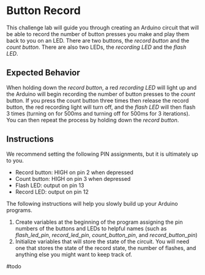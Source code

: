 # Button Record
This challenge lab will guide you through creating an Arduino circuit that will be able to record the number of button presses you make and play them back to you on an LED. There are two buttons, the *record button* and the *count button*. There are also two LEDs, the *recording LED* and the *flash LED*.

## Expected Behavior
When holding down the *record button*, a red *recording LED* will light up and the Arduino will begin recording the number of button presses to the *count* button. If you press the count button three times then release the record button, the red recording light will turn off, and the *flash LED* will then flash 3 times (turning on for 500ms and turning off for 500ms for 3 iterations). You can then repeat the process by holding down the *record button*.

## Instructions
We recommend setting the following PIN assignments, but it is ultimately up to you.

* Record button: HIGH on pin 2 when depressed
* Count button: HIGH on pin 3 when depressed
* Flash LED: output on pin 13
* Record LED: output on pin 12

The following instructions will help you slowly build up your Arduino programs.

1. Create variables at the beginning of the program assigning the pin numbers of the buttons and LEDs to helpful names (such as *flash_led_pin*, *record_led_pin*, *count_button_pin*, and *record_button_pin*)
2. Initialize variables that will store the state of the circuit. You will need one that stores the state of the record state, the number of flashes, and anything else you might want to keep track of.

#todo
